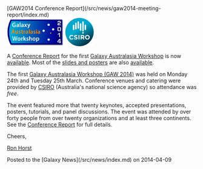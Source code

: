 <div class='newsItemHeader'>[GAW2014 Conference Report](/src/news/gaw2014-meeting-report/index.md)</div>

<div class='right'>
<a href='/src/events/gaw2014/index.md'><img src="/src/images/logos/GAW2014-200.png" alt="Galaxy Australasia Workshop 2014" width="150" /></a> <a href='http://csiro.au/'><img src="/src/images/logos/CSIROLogoBig.png" alt="CSIRO" width="75" /></a></div>

A [Conference Report](/src/events/gaw2014/index.md#conference-report) for the first [Galaxy Australasia Workshop](/src/events/gaw2014/index.md) is now [available](/src/events/gaw2014/index.md#conference-report).  Most of the [slides and posters](/src/events/gaw2014/index.md#program) are also [available](/src/events/gaw2014/index.md#program).

The first [Galaxy Australasia Workshop (GAW 2014)](/src/events/gaw2014/index.md) was held on Monday 24th and Tuesday 25th March. Conference venues and catering were provided by [CSIRO](http://csiro.au/) (Australia's national science agency) so attendance was *free*.

The event featured more that twenty keynotes, accepted presentations, posters, tutorials, and panel discussions.  The event was attended by over forty people from over twenty organizations and at least three continents.  See the [Conference Report](/src/events/gaw2014/index.md#conference-report) for full details.

Cheers,

[Ron Horst](https://www.yammer.com/australianbioinformaticsnetwork/users/rhorst-guest#/Threads/fromUser?type=from_user&feedId=1506414565)

<div class='newsItemFooter'>Posted to the [Galaxy News](/src/news/index.md) on 2014-04-09</div>

